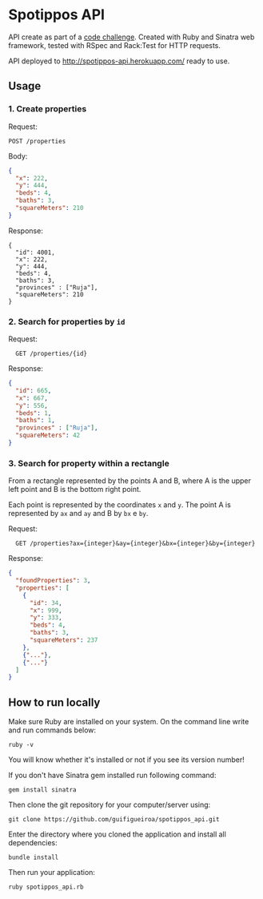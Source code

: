# Spotippos API

API create as part of a [code challenge](https://github.com/VivaReal/code-challenge).
Created with Ruby and Sinatra web framework, tested with RSpec and Rack:Test for HTTP requests.

API deployed to <http://spotippos-api.herokuapp.com/> ready to use.

## Usage

### 1. Create properties

Request:
```
POST /properties
```

Body:
```json
{
  "x": 222,
  "y": 444,
  "beds": 4,
  "baths": 3,
  "squareMeters": 210
}
```

Response:
```
{
  "id": 4001,
  "x": 222,
  "y": 444,
  "beds": 4,
  "baths": 3,
  "provinces" : ["Ruja"],
  "squareMeters": 210
}
```

### 2. Search for properties by `id`

Request:
```
  GET /properties/{id}
```

Response:
```json
{
  "id": 665,
  "x": 667,
  "y": 556,
  "beds": 1,
  "baths": 1,
  "provinces" : ["Ruja"],
  "squareMeters": 42
}
```

### 3. Search for property within a rectangle

From a rectangle represented by the points A and B, where A is the upper left point and B is the bottom right point.

Each point is represented by the coordinates `x` and `y`. The point A is represented by `ax` and `ay` and B by `bx` e `by`.

Request:
```
  GET /properties?ax={integer}&ay={integer}&bx={integer}&by={integer}
```

Response:
```json
{
  "foundProperties": 3,
  "properties": [
    {
      "id": 34,
      "x": 999,
      "y": 333,
      "beds": 4,
      "baths": 3,
      "squareMeters": 237
    },
    {"..."},
    {"..."}
  ]
}
```

## How to run locally

Make sure Ruby are installed on your system. On the command line write and run commands below:

  `ruby -v`
  
You will know whether it's installed or not if you see its version number!

If you don't have Sinatra gem installed run following command:

  `gem install sinatra`

Then clone the git repository for your computer/server using:

  `git clone https://github.com/guifigueiroa/spotippos_api.git`
  
Enter the directory where you cloned the application and install all dependencies:

  `bundle install`
  
Then run your application:

  `ruby spotippos_api.rb`